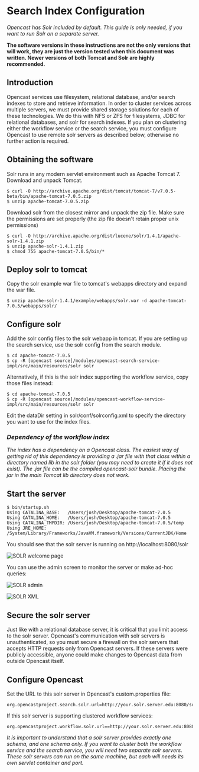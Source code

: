 # Search Index Configuration

*Opencast has Solr included by default. This guide is only needed, if you want to run Solr on a separate server.*

**The software versions in these instructions are not the only versions that will work, they are just the version tested
when this document was written.  Newer versions of both Tomcat and Solr are highly recommended.**

## Introduction

Opencast services use filesystem, relational database, and/or search indexes to store and retrieve information. In
order to cluster services across multiple servers, we must provide shared storage solutions for each of these
technologies. We do this with NFS or ZFS for filesystems, JDBC for relational databases, and solr for search indexes. If
you plan on clustering either the workflow service or the search service, you must configure Opencast to use remote
solr servers as described below, otherwise no further action is required.

## Obtaining the software
Solr runs in any modern servlet environment such as Apache Tomcat 7. Download and unpack Tomcat.

    $ curl -O http://archive.apache.org/dist/tomcat/tomcat-7/v7.0.5-beta/bin/apache-tomcat-7.0.5.zip
    $ unzip apache-tomcat-7.0.5.zip

Download solr from the closest mirror and unpack the zip file. Make sure the permissions are set properly (the zip file
doesn't retain proper unix permissions)

    $ curl -O http://archive.apache.org/dist/lucene/solr/1.4.1/apache-solr-1.4.1.zip
    $ unzip apache-solr-1.4.1.zip
    $ chmod 755 apache-tomcat-7.0.5/bin/*

## Deploy solr to tomcat
Copy the solr example war file to tomcat's webapps directory and expand the war file.

    $ unzip apache-solr-1.4.1/example/webapps/solr.war -d apache-tomcat-7.0.5/webapps/solr/

## Configure solr

Add the solr config files to the solr webapp in tomcat. If you are setting up the search service, use the solr config
from the search module.

    $ cd apache-tomcat-7.0.5
    $ cp -R [opencast source]/modules/opencast-search-service-impl/src/main/resources/solr solr

Alternatively, if this is the solr index supporting the workflow service, copy those files instead:

    $ cd apache-tomcat-7.0.5
    $ cp -R [opencast source]/modules/opencast-workflow-service-impl/src/main/resources/solr solr

Edit the dataDir setting in solr/conf/solrconfig.xml to specify the directory you want to use for the index files.

### *Dependency of the workflow index*

*The index has a dependency on a Opencast class. The easiest way of getting rid of this dependency is providing a .jar
file with that class within a directory named lib in the solr folder (you may need to create it if it does not exist).
The .jar file can be the compiled opencast-solr bundle. Placing the jar in the main Tomcat lib directory does not
work.*

## Start the server

    $ bin/startup.sh
    Using CATALINA_BASE:   /Users/josh/Desktop/apache-tomcat-7.0.5
    Using CATALINA_HOME:   /Users/josh/Desktop/apache-tomcat-7.0.5
    Using CATALINA_TMPDIR: /Users/josh/Desktop/apache-tomcat-7.0.5/temp
    Using JRE_HOME:        /System/Library/Frameworks/JavaVM.framework/Versions/CurrentJDK/Home

You should see that the solr server is running on http://localhost:8080/solr

![SOLR welcome page](modules/searchindex1.png)

You can use the admin screen to monitor the server or make ad-hoc queries:

![SOLR admin](modules/searchindex2.png)

![SOLR XML](modules/searchindex3.png)

## Secure the solr server

Just like with a relational database server, it is critical that you limit access to the solr server. Opencast's
communication with solr servers is unauthenticated, so you must secure a firewall on the solr servers that accepts HTTP
requests only from Opencast servers. If these servers were publicly accessible, anyone could make changes to
Opencast data from outside Opencast itself.

## Configure Opencast
Set the URL to this solr server in Opencast's custom.properties file:

    org.opencastproject.search.solr.url=http://your.solr.server.edu:8080/solr/

If this solr server is supporting clustered workflow services:

    org.opencastproject.workflow.solr.url==http://your.solr.server.edu:8080/solr/

*It is important to understand that a solr server provides exactly one schema, and one schema only. If you want to
cluster both the workflow service and the search service, you will need two separate solr servers. These solr servers
can run on the same machine, but each will needs its own servlet container and port.*
